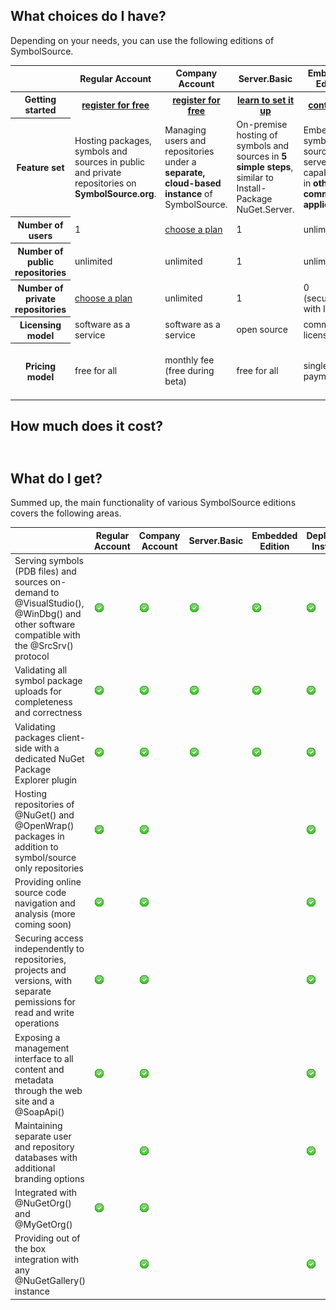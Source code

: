 <h2>What choices do I have?</h2>
<p>Depending on your needs, you can use the following editions of SymbolSource.</p>
<table id="choices">
    <col style="width: 15%"/>
    <col style="width: 17%; text-align: center"/>
    <col style="width: 17%; text-align: center"/>
    <col style="width: 17%; text-align: center"/>
    <col style="width: 17%; text-align: center"/>
    <col style="width: 17%; text-align: center"/>
    <thead>
        <tr>
            <th></th>
            <th>Regular Account</th>
            <th>Company Account</th>
            <th>Server.Basic</th>
            <th>Embedded Edition</th>
            <th>Deployable Instance</th>
        </tr>        
    </thead>
    <tbody>
        <tr>
            <th>Getting started</th>
            <th><a href="http://www.symbolsource.org/Public/Account/Register">register for free</a></th>
            <th><a href="http://www.symbolsource.org/Public/Account/Register">register for free</a></th>
            <th><a href="http://www.symbolsource.org/Public/Documentation/Basic">learn to set it up</a></th>
            <th><a href="mailto:symbolsource@symbolsource.org?subject=SymbolSource+Embedded">contact us</th>
            <th><a href="mailto:symbolsource@symbolsource.org?subject=SymbolSource+Deployable">contact us</th>
        </tr>       
        <tr>
            <th>Feature set</th>
            <td>Hosting packages, symbols and sources in public and private repositories on <strong>SymbolSource.org</strong>.</td>
            <td>Managing users and repositories under a <strong>separate, cloud-based instance</strong> of SymbolSource.</td> 
            <td>On-premise hosting of symbols and sources in <strong>5 simple steps</strong>, similar to Install-Package NuGet.Server.</td>
            <td>Embedding symbol and source server capabilities in <strong>other commercial applications</strong>.</td>
            <td>Hosting packages, symbols and sources in <strong>your own cloud or on-premise</strong> infrastructure.</td>
        </tr>
        <tr>
            <th>Number of users</th>
            <td>1</td>
            <td><a href="http://www.symbolsource.org/Public/Account/Register">choose a plan</a></td>
            <td>1</td>
            <td>unlimited</td>
            <td>unlimited</td>
        </tr>
        <tr>
            <th>Number of public repositories</th>
            <td>unlimited</td>
            <td>unlimited</td>
            <td>1</td>
            <td>unlimited</td>
            <td>unlimited</td>
        </tr>
        <tr>
            <th>Number of private repositories</th>
            <td><a href="http://www.symbolsource.org/Public/Account/Register">choose a plan</a></td>
            <td>unlimited</td>
            <td>1</td>
            <td>0<br />(securable with IIS)</td>
            <td>unlimited</td>
        </tr>
        <tr>
            <th>Licensing model</th>
            <td>software as a service</td>
            <td>software as a service</td>
            <td>open source</td>
            <td>commercial license</td>
            <td>commercial license</td>
        </tr>
        <tr>
            <th>Pricing model</th>
            <td>free for all</td>
            <td>monthly fee<br />(free during beta)</td>
            <td>free for all</td>
            <td>single payment</td>
            <td>single payment<br />or subsription<br />(free during beta)</td>
        </tr>
    </tbody>
</table>

<script type="text/javascript">
    $("#choices").tableColWidth();
</script>

<h2>How much does it cost?<h2>
<table>

</table>

<h2>What do I get?</h2>
<p>Summed up, the main functionality of various SymbolSource editions covers the following areas.</p>
<table id="matrix">
    <col style="width: 50%"/>
    <col style="width: 10%; text-align: center; vertical-align: middle"/>
    <col style="width: 10%; text-align: center; vertical-align: middle"/>
    <col style="width: 10%; text-align: center; vertical-align: middle"/>
    <col style="width: 10%; text-align: center; vertical-align: middle"/>
    <col style="width: 10%; text-align: center; vertical-align: middle"/>
    <thead>
        <tr>
            <th></th>
            <th>Regular Account</th>
            <th>Company Account</th>
            <th>Server.Basic</th>
            <th>Embedded Edition</th>
            <th>Deployable Instance</th>
        </tr>
    </thead>
    <tbody>
        <tr>
            <td>Serving symbols (PDB files) and sources on-demand to @VisualStudio(), @WinDbg() and other software compatible with the @SrcSrv() protocol</td>
            <td><img src="Tick.png" alt="Yes" /></td>
            <td><img src="Tick.png" alt="Yes" /></td>
            <td><img src="Tick.png" alt="Yes" /></td>
            <td><img src="Tick.png" alt="Yes" /></td>
            <td><img src="Tick.png" alt="Yes" /></td>
        </tr>
        <tr>
            <td>Validating all symbol package uploads for completeness and correctness</td>
            <td><img src="Tick.png" alt="Yes" /></td>
            <td><img src="Tick.png" alt="Yes" /></td>
            <td><img src="Tick.png" alt="Yes" /></td>
            <td><img src="Tick.png" alt="Yes" /></td>
            <td><img src="Tick.png" alt="Yes" /></td>
        </tr>
        <tr>
            <td>Validating packages client-side with a dedicated NuGet Package Explorer plugin</td>
            <td><img src="Tick.png" alt="Yes" /></td>
            <td><img src="Tick.png" alt="Yes" /></td>
            <td><img src="Tick.png" alt="Yes" /></td>
            <td><img src="Tick.png" alt="Yes" /></td>
            <td><img src="Tick.png" alt="Yes" /></td>
        </tr>
        <tr>
            <td>Hosting repositories of @NuGet() and @OpenWrap() packages in addition to symbol/source only repositories</td>
            <td><img src="Tick.png" alt="Yes" /></td>
            <td><img src="Tick.png" alt="Yes" /></td>
            <td></td>
            <td></td>
            <td><img src="Tick.png" alt="Yes" /></td>
        </tr>
        <tr>
            <td>Providing online source code navigation and analysis (more coming soon)</td>
            <td><img src="Tick.png" alt="Yes" /></td>
            <td><img src="Tick.png" alt="Yes" /></td>
            <td></td>
            <td></td>
            <td><img src="Tick.png" alt="Yes" /></td>
        </tr>
        <tr>
            <td>Securing access independently to repositories, projects and versions, with separate pemissions for read and write operations</td>
            <td><img src="Tick.png" alt="Yes" /></td>
            <td><img src="Tick.png" alt="Yes" /></td>
            <td></td>
            <td></td>
            <td><img src="Tick.png" alt="Yes" /></td>
        </tr>
        <tr>
            <td>Exposing a management interface to all content and metadata through the web site and a @SoapApi()</td>
            <td><img src="Tick.png" alt="Yes" /></td>
            <td><img src="Tick.png" alt="Yes" /></td>
            <td></td>
            <td></td>
            <td><img src="Tick.png" alt="Yes" /></td>
        </tr>
        <tr>
            <td>Maintaining separate user and repository databases with additional branding options</td>
            <td></td>
            <td><img src="Tick.png" alt="Yes" /></td>
            <td></td>
            <td></td>
            <td><img src="Tick.png" alt="Yes" /></td>
        </tr>
        <tr>
            <td>Integrated with @NuGetOrg() and @MyGetOrg()</td>
            <td><img src="Tick.png" alt="Yes" /></td>
            <td><img src="Tick.png" alt="Yes" /></td>
            <td></td>
            <td></td>
            <td></td>
        </tr>
        <tr>
            <td>Providing out of the box integration with any @NuGetGallery() instance</td>
            <td></td>
            <td><img src="Tick.png" alt="Yes" /></td>
            <td></td>
            <td></td>
            <td><img src="Tick.png" alt="Yes" /></td>
        </tr>
    </tbody>    
</table>


<script type="text/javascript">
    $("#matrix").tableColWidth();
</script>
